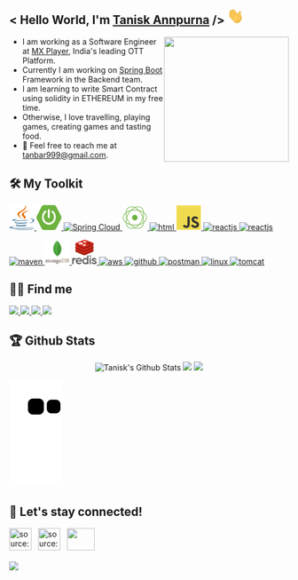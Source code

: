 <h2> < Hello World, I'm <a href="https://www.linkedin.com/in/tanisk-annpurna-0bba68165/" target="_blank"> Tanisk Annpurna</a> /> <img src="https://raw.githubusercontent.com/ABSphreak/ABSphreak/master/gifs/Hi.gif" width="30" height="30">  </h2>
    <img align='right' src="https://i.pinimg.com/originals/5b/54/39/5b543923641d0ef1df257706e19ee255.gif" width="225" height="225">
    
- I am working as a Software Engineer at <a href="https://www.mxplayer.in/" target="_blank"> MX Player</a>, India's leading OTT Platform.
- Currently I am working on <a href="https://github.com/spring-projects/spring-boot" target="_blank"> Spring Boot </a> Framework in the Backend team.
- I am learning to write Smart Contract using solidity in ETHEREUM in my free time.
- Otherwise, I love travelling, playing games, creating games and tasting food.
- 📩 Feel free to reach me at tanbar999@gmail.com.
 
<h2>🛠 My Toolkit</h2>

<p align="left">
    <a title="Java" href="https://www.oracle.com/java/technologies/" target="_blank">
        <img src="https://raw.githubusercontent.com/gilbarbara/logos/f4c8e8b933aa80ce83b6d6d387e016bf4cb4e376/logos/java.svg" alt="java" width="45" height="45" />
    </a>
    <a title="Spring Boot" href="https://spring.io/projects/spring-boot" target="_blank">
        <img src="https://raw.githubusercontent.com/jhipster/jhipster.github.io/53f1d5bf62772799093e1e4cd0317d42cc0816b2/images/logo/svg/spring-boot.svg" alt="Spring Boot" width="45" height="45" />
    </a>
    <a title="Spring Cloud" href="https://github.com/spring-cloud" target="_blank">
        <img src="https://avatars.githubusercontent.com/u/7815877?s=200&v=4" alt="Spring Cloud" width="45" height="45" />
    </a>
    <a title="Project Reactor" href="https://projectreactor.io/" target="_blank">
        <img src="ProjectReactor.png" alt="Project Reactor" width="45" height="45" />
    </a>
    <a title="HTML" href="https://www.w3schools.com/" target="_blank">
        <img src="https://raw.githubusercontent.com/gilbarbara/logos/f4c8e8b933aa80ce83b6d6d387e016bf4cb4e376/logos/html-5.svg" alt="html" width="45" height="45" />
    </a>
  <a title="JavaScript" href="" target="_blank">
        <img src="https://raw.githubusercontent.com/devicons/devicon/master/icons/javascript/javascript-original.svg" alt="javascript" width="45" height="45" />
    </a>
    <a title="ReactJS" href="https://reactjs.org/" target="_blank">
        <img src="https://upload.wikimedia.org/wikipedia/commons/thumb/a/a7/React-icon.svg/330px-React-icon.svg.png" alt="reactjs" width="55" height="45" />
    </a>
  <a title="ExpressJS" href="https://expressjs.com" target="_blank">
        <img src="https://upload.wikimedia.org/wikipedia/commons/thumb/6/64/Expressjs.png/330px-Expressjs.png" alt="reactjs" width="55" height="45" />
    </a>
</p>
<p align="left">
  <a title="Maven" href="https://maven.apache.org/" target="_blank">
        <img src="https://raw.githubusercontent.com/gilbarbara/logos/f4c8e8b933aa80ce83b6d6d387e016bf4cb4e376/logos/maven.svg" alt="maven" width="45" height="50" />
    </a>  
    <a title="MongoDB" href="https://www.mongodb.com/" target="_blank">
        <img src="https://raw.githubusercontent.com/devicons/devicon/master/icons/mongodb/mongodb-original-wordmark.svg" alt="mongodb" width="45" height="45" />
    </a>
    <a title="Redis" href="https://redis.io" target="_blank">
        <img src="https://raw.githubusercontent.com/devicons/devicon/master/icons/redis/redis-original-wordmark.svg" alt="redis" width="45" height="45" />
    </a>
    <a title="AWS" href="https://aws.amazon.com" target="_blank">
        <img src="https://upload.wikimedia.org/wikipedia/commons/9/93/Amazon_Web_Services_Logo.svg" alt="aws" width="45" height="45" />
    </a>
    <a title="GIT" href="https://git-scm.com" target="_blank">
        <img src="https://www.vectorlogo.zone/logos/git-scm/git-scm-icon.svg" alt="github" width="45" height="45" />
    </a>
    <a title="Postman" href="https://postman.com" target="_blank">
        <img src="https://www.vectorlogo.zone/logos/getpostman/getpostman-icon.svg" alt="postman" width="45" height="45" />
    </a>
    <a title="Linux" href="" target="_blank">
        <img src="https://upload.wikimedia.org/wikipedia/commons/3/35/Tux.svg" alt="linux" width="45" height="45" />
    </a>
    <a title="Tomcat" href="http://tomcat.apache.org/" target="_blank">
        <img src="https://upload.wikimedia.org/wikipedia/commons/thumb/f/fe/Apache_Tomcat_logo.svg/1280px-Apache_Tomcat_logo.svg.png" alt="tomcat" width="45" height="" />
    </a>
</p>

<h2>💁‍♂️ Find me</h2>

<div>
    <a href="https://www.linkedin.com/in/tanisk-annpurna-0bba68165/" target="_blank">
      <img src="https://img.shields.io/badge/LinkedIn-0077B5?style=for-the-badge&logo=linkedin&logoColor=0e76a8&color=black">
    </a>
    <a href="https://hashnode.com/@TaniskAnnpurna" target="_blank">
      <img src="https://img.shields.io/badge/Hashnode-FE7A16?style=for-the-badge&logo=hashnode&logoColor=ef8236&color=black">
    </a>
    <a href="https://dev.to/taniskannpurna" target="_blank">
      <img src="https://img.shields.io/badge/dev.to-0A0A0A?style=for-the-badge&logo=dev.to&logoColor=white"/>
    </a>
    <a href="https://www.showwcase.com/taniskannpurna" target="_blank">
      <img src="https://img.shields.io/badge/Showwcase-12100E?style=for-the-badge&logo=showwcase&logoColor=white"/>
    </a>
  </div> 

<h2>🏆 Github Stats</h2>

<p align="center"> 
  <img src="https://github-readme-stats.vercel.app/api?username=tanbar999&theme=radical&show_icons=true" alt="Tanisk's Github Stats" width="45%"/>
  <img  src="https://github-readme-streak-stats.herokuapp.com/?user=tanbar999&theme=dark" width="45%">
    <img  src="https://github-readme-stats.vercel.app/api/top-langs/?username=tanbar999&layout=compact&theme=dark&hide=css,scss,Handlebars,Makefile,Less&langs_count=10" width="40%">
</p>

![Snake animation](https://github.com/tanbar999/tanbar999/blob/output/github-contribution-grid-snake.svg)
      
<h2>🤝 Let's stay connected!</h2>
<a href="https://www.linkedin.com/in/tanisk-annpurna-0bba68165" target="_blank"><img src="https://i.imgur.com/kF9HMpz.png" width=40px height=40px title="source: imgur.com" /></a> &nbsp;  <a href="https://twitter.com/TaniskAnnpurna" target="_blank"><img src="https://i.imgur.com/G7yTDHP.png" width=40px height=40px title="source: imgur.com"/></a>  &nbsp;  <a href="https://dev.to/taniskannpurna" target="_blank"><img src="https://camo.githubusercontent.com/583a3488209bd62b2ee7985cd8b55a27b44c79d66a2109782d280a31976851a9/68747470733a2f2f74686570726163746963616c6465762e73332e616d617a6f6e6177732e636f6d2f692f726f3335333862793362326675706273363373722e706e67" width=50px height=40px title=""/></a>
    <br/>
    <br/>
<a href="https://github.com/tanbar999/github-profile-views-counter">
    <img src="https://komarev.com/ghpvc/?username=tanbar999">
</a>
 
<!---
tanbar999/tanbar999 is a ✨ special ✨ repository because its `README.md` (this file) appears on your GitHub profile.
You can click the Preview link to take a look at your changes.
--->
